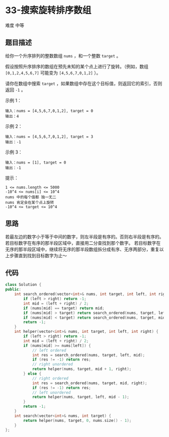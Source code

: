 # 33-搜索旋转排序数组

难度 中等



## 题目描述

给你一个升序排列的整数数组 `nums` ，和一个整数 `target` 。

假设按照升序排序的数组在预先未知的某个点上进行了旋转。（例如，数组 `[0,1,2,4,5,6,7]` 可能变为 `[4,5,6,7,0,1,2]` ）。

请你在数组中搜索 `target` ，如果数组中存在这个目标值，则返回它的索引，否则返回 `-1` 。

示例 1：

```
输入：nums = [4,5,6,7,0,1,2], target = 0
输出：4
```

示例 2：

```
输入：nums = [4,5,6,7,0,1,2], target = 3
输出：-1
```

示例 3：

```
输入：nums = [1], target = 0
输出：-1
```

提示：

```
1 <= nums.length <= 5000
-10^4 <= nums[i] <= 10^4
nums 中的每个值都 独一无二
nums 肯定会在某个点上旋转
-10^4 <= target <= 10^4
```



## 思路

若最左边的数字小于等于中间的数字，则左半段是有序的。否则右半段是有序的。
若目标数字在有序的那半段区域中，直接用二分查找到那个数字。
若目标数字在无序的那半段区域中，继续将无序的那半段数组拆分成有序、无序两部分，重复以上步骤直到找到目标数字为止～



## 代码

```c++
class Solution {
public:
    int search_ordered(vector<int>& nums, int target, int left, int right) {
        if (left > right) return -1;
        int mid = (left + right) / 2;
        if (nums[mid] == target) return mid;
        if (nums[mid] > target) return search_ordered(nums, target, left, mid - 1);
        if (nums[mid] < target) return search_ordered(nums, target, mid + 1, right);
        return -1;
    }
    int helper(vector<int>& nums, int target, int left, int right) {
        if (left > right) return -1;
        int mid = (left + right) / 2;
        if (nums[mid] >= nums[left]) {
            // left ordered
            int res = search_ordered(nums, target, left, mid);
            if (res != -1) return res;
            // right unordered
            return helper(nums, target, mid + 1, right);
        } else {
            // right ordered
            int res = search_ordered(nums, target, mid, right);
            if (res != -1) return res;
            // left unordered
            return helper(nums, target, left, mid - 1);
        }
        return -1;
    }
    int search(vector<int>& nums, int target) {
        return helper(nums, target, 0, nums.size() - 1);
    }
};
```

